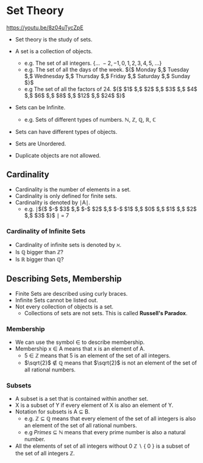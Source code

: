 # Set Theory

https://youtu.be/8z04uTycZpE

- Set theory is the study of sets.
- A set is a collection of objects.

  - e.g. The set of all integers. $\{ ...\ -2,-1,0,1,2,3,4,5, \ ...\}$
  - e.g. The set of all the days of the week. ${$ Monday $,$ Tuesday $,$ Wednesday $,$ Thursday $,$ Friday $,$ Saturday $,$ Sunday $}$
  - e.g The set of all the factors of 24. ${$ $1$ $,$ $2$ $,$ $3$ $,$ $4$ $,$ $6$ $,$ $8$ $,$ $12$ $,$ $24$ $}$

- Sets can be Infinite.
  - e.g. Sets of different types of numbers. $\mathbb{N}$, $\mathbb{Z}$, $\mathbb{Q}$, $\mathbb{R}$, $\mathbb{C}$
- Sets can have different types of objects.
- Sets are Unordered.
- Duplicate objects are not allowed.

## Cardinality

- Cardinality is the number of elements in a set.
- Cardinality is only defined for finite sets.
- Cardinality is denoted by $\mid$A$\mid$.
  - e.g. $\mid$${$ $-$ $3$ $,$ $-$ $2$ $,$ $-$ $1$ $,$ $0$ $,$ $1$ $,$ $2$ $,$ $3$ $}$ $\mid$ = 7

### Cardinality of Infinite Sets

- Cardinality of infinite sets is denoted by $\aleph$.
- Is $\mathbb{Q}$ bigger than $\mathbb{Z}$?
- Is $\mathbb{R}$ bigger than $\mathbb{Q}$?

## Describing Sets, Membership

- Finite Sets are described using curly braces.
- Infinite Sets cannot be listed out.
- Not every collection of objects is a set.
  - Collections of sets are not sets. This is called **Russell's Paradox**.

### Membership

- We can use the symbol $\in$ to describe membership.
- Membership x $\in$ A means that x is an element of A.
  - 5 $\in$ $\mathbb{Z}$ means that 5 is an element of the set of all integers.
  - $\sqrt{2}$ $\notin$ $\mathbb{Q}$ means that $\sqrt{2}$ is not an element of the set of all rational numbers.

### Subsets

- A subset is a set that is contained within another set.
- X is a subset of Y if every element of X is also an element of Y.
- Notation for subsets is A $\subseteq$ B.
  - e.g. $\mathbb{Z}$ $\subseteq$ $\mathbb{Q}$ means that every element of the set of all integers is also an element of the set of all rational numbers.
  - e.g $Primes$ $\subseteq$ $\mathbb{N}$ means that every prime number is also a natural number.
- All the elements of set of all integers without 0 $\mathbb{Z}$ $\backslash$ $\lbrace$ $0$ $\rbrace$ is a subset of the set of all integers $\mathbb{Z}$.
